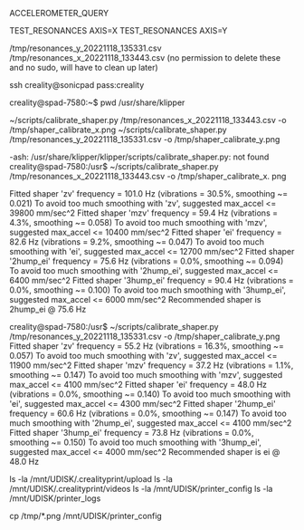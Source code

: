 
ACCELEROMETER_QUERY

TEST_RESONANCES AXIS=X
TEST_RESONANCES AXIS=Y


/tmp/resonances_y_20221118_135331.csv
/tmp/resonances_x_20221118_133443.csv
(no permission to delete these and no sudo, will have to clean up later)

ssh creality@sonicpad
pass:creality

creality@spad-7580:~$ pwd
/usr/share/klipper

~/scripts/calibrate_shaper.py /tmp/resonances_x_20221118_133443.csv -o /tmp/shaper_calibrate_x.png
~/scripts/calibrate_shaper.py /tmp/resonances_y_20221118_135331.csv -o /tmp/shaper_calibrate_y.png


-ash: /usr/share/klipper/klipper/scripts/calibrate_shaper.py: not found
creality@spad-7580:/usr$ ~/scripts/calibrate_shaper.py /tmp/resonances_x_20221118_133443.csv -o /tmp/shaper_calibrate_x.
png

Fitted shaper 'zv' frequency = 101.0 Hz (vibrations = 30.5%, smoothing ~= 0.021)
To avoid too much smoothing with 'zv', suggested max_accel <= 39800 mm/sec^2
Fitted shaper 'mzv' frequency = 59.4 Hz (vibrations = 4.3%, smoothing ~= 0.058)
To avoid too much smoothing with 'mzv', suggested max_accel <= 10400 mm/sec^2
Fitted shaper 'ei' frequency = 82.6 Hz (vibrations = 9.2%, smoothing ~= 0.047)
To avoid too much smoothing with 'ei', suggested max_accel <= 12700 mm/sec^2
Fitted shaper '2hump_ei' frequency = 75.6 Hz (vibrations = 0.0%, smoothing ~= 0.094)
To avoid too much smoothing with '2hump_ei', suggested max_accel <= 6400 mm/sec^2
Fitted shaper '3hump_ei' frequency = 90.4 Hz (vibrations = 0.0%, smoothing ~= 0.100)
To avoid too much smoothing with '3hump_ei', suggested max_accel <= 6000 mm/sec^2
Recommended shaper is 2hump_ei @ 75.6 Hz



creality@spad-7580:/usr$ ~/scripts/calibrate_shaper.py /tmp/resonances_y_20221118_135331.csv -o /tmp/shaper_calibrate_y.png
Fitted shaper 'zv' frequency = 55.2 Hz (vibrations = 16.3%, smoothing ~= 0.057)
To avoid too much smoothing with 'zv', suggested max_accel <= 11900 mm/sec^2
Fitted shaper 'mzv' frequency = 37.2 Hz (vibrations = 1.1%, smoothing ~= 0.147)
To avoid too much smoothing with 'mzv', suggested max_accel <= 4100 mm/sec^2
Fitted shaper 'ei' frequency = 48.0 Hz (vibrations = 0.0%, smoothing ~= 0.140)
To avoid too much smoothing with 'ei', suggested max_accel <= 4300 mm/sec^2
Fitted shaper '2hump_ei' frequency = 60.6 Hz (vibrations = 0.0%, smoothing ~= 0.147)
To avoid too much smoothing with '2hump_ei', suggested max_accel <= 4100 mm/sec^2
Fitted shaper '3hump_ei' frequency = 73.8 Hz (vibrations = 0.0%, smoothing ~= 0.150)
To avoid too much smoothing with '3hump_ei', suggested max_accel <= 4000 mm/sec^2
Recommended shaper is ei @ 48.0 Hz



ls -la /mnt/UDISK/.crealityprint/upload
ls -la /mnt/UDISK/.crealityprint/videos
ls -la /mnt/UDISK/printer_config
ls -la /mnt/UDISK/printer_logs

cp /tmp/*.png /mnt/UDISK/printer_config